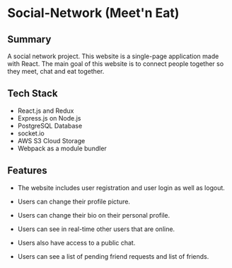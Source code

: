 # Social-Network (Meet'n Eat) 

## Summary
A social network project. This website is a single-page application made with React. The main goal of this website is to connect people together so they meet, chat and eat together.


## Tech Stack
* React.js and Redux
* Express.js on Node.js
* PostgreSQL Database
* socket.io
* AWS S3 Cloud Storage
* Webpack as a module bundler

## Features
* The website includes user registration and user login as well as logout.

* Users can change their profile picture.

* Users can change their bio on their personal profile.

* Users can see in real-time other users that are online.

* Users also have access to a public chat.

* Users can see a list of pending friend requests and list of friends.
